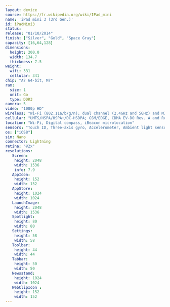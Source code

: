 ```yaml
---
layout: device
source: https://fr.wikipedia.org/wiki/IPad_mini
name: 'iPad mini 3 (3rd Gen.)'
id: iPadMini3
status:
release: "01/10/2014"
finish: ["Silver", "Gold", "Space Gray"]
capacity: [16,64,128]
dimensions:
  height: 200.0
  width: 134.7
  thickness: 7.5
weight:
  wifi: 331
  cellular: 341
chip: "A7 64-bit, M7"
ram:
  size: 1
  unit: Go
  type: DDR3
camera: 5
video: "1080p HD"
wireless: "Wi‑Fi (802.11a/​b/​g/​n); dual channel (2.4GHz and 5GHz) and MIMO, Bluetooth 4.0 technology"
cellular: "UMTS/​HSPA/​HSPA+/​DC‑HSDPA; GSM/EDGE, CDMA EV-DO Rev. A and Rev. B, LTE"
location: "Wi‑Fi, Digital compass, iBeacon microlocation"
sensors: "Touch ID, Three-axis gyro, Accelerometer, Ambient light sensor"
os: ["iOS8"]
sim: Nano
connector: Lightning
retina: "@2x"
resolutions:
   Screen:
    height: 2048
    width: 1536
    info: 7.9
   AppIcon:
    height: 152
    width: 152
   AppStore:
    height: 1024
    width: 1024
   LaunchImage:
    height: 2048
    width: 1536
   Spotlight:
    height: 80
    width: 80
   Settings:
    height: 58
    width: 58
   Toolbar:
    height: 44
    width: 44
   Tabbar:
    height: 50
    width: 50
   Newsstand:
    height: 1024
    width: 1024
   WebClipIcon :
    height: 152
    width: 152
---
```

